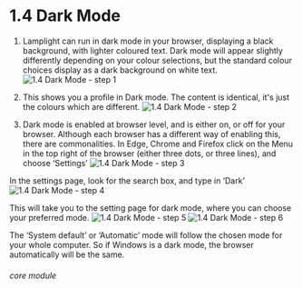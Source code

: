 # 1.4 Dark Mode

1. Lamplight can run in dark mode in your browser, displaying a black background, with lighter coloured text. Dark mode will appear slightly differently depending on your colour selections, but the standard colour choices display as a dark background on white text.
![1.4 Dark Mode - step 1](1.4_Dark_Mode_im_1.png)

3. This shows you a profile in Dark mode. The content is identical, it&#039;s just the colours which are different.
![1.4 Dark Mode - step 2](1.4_Dark_Mode_im_2.png)

5. Dark mode is enabled at browser level, and is either on, or off for your browser. Although each browser has a different way of enabling this, there are commonalities. In Edge, Chrome and Firefox click on the Menu in the top right of the browser (either three dots, or three lines), and choose ‘Settings’
![1.4 Dark Mode - step 3](1.4_Dark_Mode_im_3.png)

In the settings page, look for the search box, and type in ‘Dark’
![1.4 Dark Mode - step 4](1.4_Dark_Mode_im_4.png)

This will take you to the setting page for dark mode, where you can choose your preferred mode.
![1.4 Dark Mode - step 5](1.4_Dark_Mode_im_5.png)
![1.4 Dark Mode - step 6](1.4_Dark_Mode_im_6.png)

The ‘System default’ or ‘Automatic’ mode will follow the chosen mode for your whole computer. So if Windows is a dark mode, the browser automatically will be the same.

###### core module
